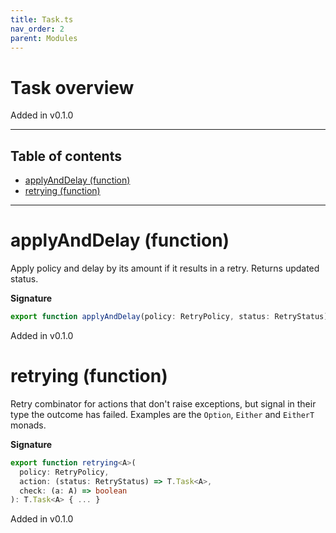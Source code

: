 ```yaml
---
title: Task.ts
nav_order: 2
parent: Modules
---
```


# Task overview

Added in v0.1.0

---

<h2 class="text-delta">Table of contents</h2>

- [applyAndDelay (function)](#applyanddelay-function)
- [retrying (function)](#retrying-function)

---

# applyAndDelay (function)

Apply policy and delay by its amount if it results in a retry.
Returns updated status.

**Signature**

```ts
export function applyAndDelay(policy: RetryPolicy, status: RetryStatus): T.Task<RetryStatus> { ... }
```

Added in v0.1.0

# retrying (function)

Retry combinator for actions that don't raise exceptions, but
signal in their type the outcome has failed. Examples are the
`Option`, `Either` and `EitherT` monads.

**Signature**

```ts
export function retrying<A>(
  policy: RetryPolicy,
  action: (status: RetryStatus) => T.Task<A>,
  check: (a: A) => boolean
): T.Task<A> { ... }
```

Added in v0.1.0

